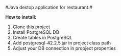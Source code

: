 #Java destop application for restaurant.#


**How to install:**
1. Clone this project
2. Install PostgreSQL DB
3. Create tables in PostgreSQL
4. Add postgresql-42.2.5.jar in project class path
5. Adjust your DB connection in propject properties
